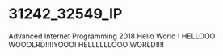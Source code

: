 # 31242_32549_IP
Advanced Internet Programming 2018
Hello World !
HELLOOO WOOOLRD!!!!YOOO!
HELLLLLLOOO WORLD!!!!
